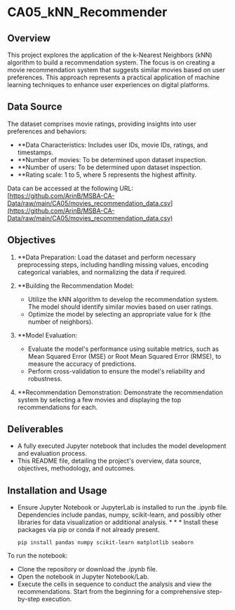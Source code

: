 # CA05_kNN_Recommender

## Overview

This project explores the application of the k-Nearest Neighbors (kNN) algorithm to build a recommendation system. The focus is on creating a movie recommendation system that suggests similar movies based on user preferences. This approach represents a practical application of machine learning techniques to enhance user experiences on digital platforms.

## Data Source

The dataset comprises movie ratings, providing insights into user preferences and behaviors:

 - **Data Characteristics: Includes user IDs, movie IDs, ratings, and timestamps.
 - **Number of movies: To be determined upon dataset inspection.
 - **Number of users: To be determined upon dataset inspection.
 - **Rating scale: 1 to 5, where 5 represents the highest affinity.

Data can be accessed at the following URL:
[https://github.com/ArinB/MSBA-CA-Data/raw/main/CA05/movies_recommendation_data.csv](https://github.com/ArinB/MSBA-CA-Data/raw/main/CA05/movies_recommendation_data.csv)

## Objectives

 1. **Data Preparation: Load the dataset and perform necessary preprocessing steps, including handling missing values, encoding categorical variables, and normalizing the data if required.

 2. **Building the Recommendation Model:
      - Utilize the kNN algorithm to develop the recommendation system. The model should identify similar movies based on user ratings.
      - Optimize the model by selecting an appropriate value for k (the number of neighbors).

  3. **Model Evaluation:
      - Evaluate the model's performance using suitable metrics, such as Mean Squared Error (MSE) or Root Mean Squared Error (RMSE), to measure the accuracy of predictions.
      - Perform cross-validation to ensure the model's reliability and robustness.

 4. **Recommendation Demonstration: Demonstrate the recommendation system by selecting a few movies and displaying the top recommendations for each.

## Deliverables

 - A fully executed Jupyter notebook that includes the model development and evaluation process.
 - This README file, detailing the project's overview, data source, objectives, methodology, and outcomes.

## Installation and Usage

- Ensure Jupyter Notebook or JupyterLab is installed to run the .ipynb file. Dependencies include pandas, numpy, scikit-learn, and possibly other libraries for data visualization or additional analysis. * * *   Install these packages via pip or conda if not already present.

      pip install pandas numpy scikit-learn matplotlib seaborn

To run the notebook:

 *  Clone the repository or download the .ipynb file.
 *  Open the notebook in Jupyter Notebook/Lab.
 *  Execute the cells in sequence to conduct the analysis and view the recommendations. Start from the beginning for a comprehensive step-by-step execution.
